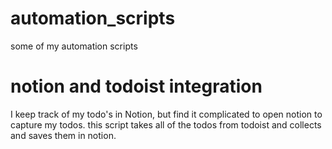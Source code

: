 # automation_scripts
some of my automation scripts

# notion and todoist integration
I keep track of my todo's in Notion, but find it complicated to open notion to capture my todos.
this script takes all of the todos from todoist and collects and saves them in notion.
